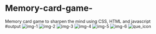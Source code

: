 # Memory-card-game-
Memory card game to sharpen the mind using CSS, HTML and javascript 
#output
![img-1](https://github.com/Nirmalaa22/Memory-card-game-/assets/164146437/3733bc72-70dd-4090-9c33-609632bbbb26)
![img-2](https://github.com/Nirmalaa22/Memory-card-game-/assets/164146437/8b9b5910-a63c-40ab-b18d-d23f5be585ce)
![img-3](https://github.com/Nirmalaa22/Memory-card-game-/assets/164146437/729de9c5-7f66-4ba8-ab6d-b427c3eff842)
![img-4](https://github.com/Nirmalaa22/Memory-card-game-/assets/164146437/c7dc542a-4386-4a4d-8f47-387155fd6acd)
![img-5](https://github.com/Nirmalaa22/Memory-card-game-/assets/164146437/6e8ea7e7-940a-44f8-9d1b-f6a1369fdcec)
![img-6](https://github.com/Nirmalaa22/Memory-card-game-/assets/164146437/d9d48bf9-1ed4-4983-bcda-2d7ca80a45ba)
![que_icon](https://github.com/Nirmalaa22/Memory-card-game-/assets/164146437/d6f0ef3b-f3da-490c-aca8-50ab00904243)
